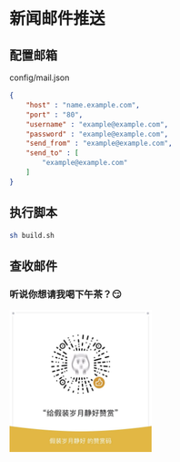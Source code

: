 # 新闻邮件推送

## 配置邮箱

config/mail.json

```json
{
    "host" : "name.example.com",
    "port" : "80",
    "username" : "example@example.com",
    "password" : "example@example.com",
    "send_from" : "example@example.com",
    "send_to" : [
        "example@example.com"
    ]
}
```

## 执行脚本

```sh
sh build.sh
```

## 查收邮件

### 听说你想请我喝下午茶？😏

<!--![Wechat](Wechat.jpeg)-->
<div><img width="250" height="250" src="Wechat.jpeg"/></div>
